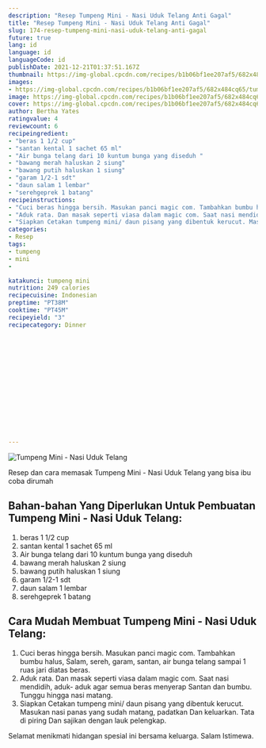```yaml
---
description: "Resep Tumpeng Mini - Nasi Uduk Telang Anti Gagal"
title: "Resep Tumpeng Mini - Nasi Uduk Telang Anti Gagal"
slug: 174-resep-tumpeng-mini-nasi-uduk-telang-anti-gagal
future: true
lang: id
language: id
languageCode: id
publishDate: 2021-12-21T01:37:51.167Z 
thumbnail: https://img-global.cpcdn.com/recipes/b1b06bf1ee207af5/682x484cq65/tumpeng-mini-nasi-uduk-telang-foto-resep-utama.webp
images:
- https://img-global.cpcdn.com/recipes/b1b06bf1ee207af5/682x484cq65/tumpeng-mini-nasi-uduk-telang-foto-resep-utama.webp
image: https://img-global.cpcdn.com/recipes/b1b06bf1ee207af5/682x484cq65/tumpeng-mini-nasi-uduk-telang-foto-resep-utama.webp
cover: https://img-global.cpcdn.com/recipes/b1b06bf1ee207af5/682x484cq65/tumpeng-mini-nasi-uduk-telang-foto-resep-utama.webp
author: Bertha Yates
ratingvalue: 4
reviewcount: 6
recipeingredient:
- "beras 1 1/2 cup"
- "santan kental 1 sachet 65 ml"
- "Air bunga telang dari 10 kuntum bunga yang diseduh "
- "bawang merah haluskan 2 siung"
- "bawang putih haluskan 1 siung"
- "garam 1/2-1 sdt"
- "daun salam 1 lembar"
- "serehgeprek 1 batang"
recipeinstructions:
- "Cuci beras hingga bersih. Masukan panci magic com. Tambahkan bumbu halus, Salam, sereh, garam, santan, air bunga telang sampai 1 ruas jari diatas beras."
- "Aduk rata. Dan masak seperti viasa dalam magic com. Saat nasi mendidih, aduk- aduk agar semua beras menyerap Santan dan bumbu. Tunggu hingga nasi matang."
- "Siapkan Cetakan tumpeng mini/ daun pisang yang dibentuk kerucut. Masukan nasi panas yang sudah matang, padatkan Dan keluarkan. Tata di piring Dan sajikan dengan lauk pelengkap."
categories:
- Resep
tags:
- tumpeng
- mini
- 

katakunci: tumpeng mini  
nutrition: 249 calories
recipecuisine: Indonesian
preptime: "PT38M"
cooktime: "PT45M"
recipeyield: "3"
recipecategory: Dinner


     
    
    
    
    
    
    
    
    
    
    
      
    
---
```



![Tumpeng Mini - Nasi Uduk Telang](https://img-global.cpcdn.com/recipes/b1b06bf1ee207af5/682x484cq65/tumpeng-mini-nasi-uduk-telang-foto-resep-utama.webp)

Resep dan cara memasak  Tumpeng Mini - Nasi Uduk Telang yang bisa ibu coba dirumah

<!--inarticleads1-->

## Bahan-bahan Yang Diperlukan Untuk Pembuatan Tumpeng Mini - Nasi Uduk Telang:

1. beras 1 1/2 cup
1. santan kental 1 sachet 65 ml
1. Air bunga telang dari 10 kuntum bunga yang diseduh 
1. bawang merah haluskan 2 siung
1. bawang putih haluskan 1 siung
1. garam 1/2-1 sdt
1. daun salam 1 lembar
1. serehgeprek 1 batang



<!--inarticleads2-->

## Cara Mudah Membuat Tumpeng Mini - Nasi Uduk Telang:

1. Cuci beras hingga bersih. Masukan panci magic com. Tambahkan bumbu halus, Salam, sereh, garam, santan, air bunga telang sampai 1 ruas jari diatas beras.
1. Aduk rata. Dan masak seperti viasa dalam magic com. Saat nasi mendidih, aduk- aduk agar semua beras menyerap Santan dan bumbu. Tunggu hingga nasi matang.
1. Siapkan Cetakan tumpeng mini/ daun pisang yang dibentuk kerucut. Masukan nasi panas yang sudah matang, padatkan Dan keluarkan. Tata di piring Dan sajikan dengan lauk pelengkap.




Selamat menikmati hidangan spesial ini bersama keluarga. Salam Istimewa.
